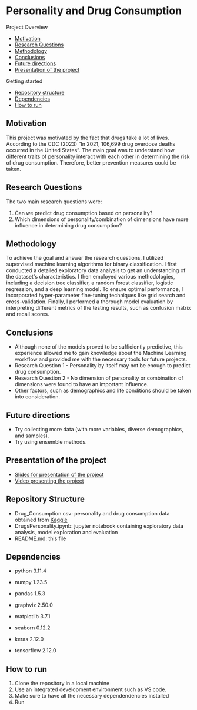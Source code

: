# Personality and Drug Consumption

Project Overview
- [Motivation](#motivation)
- [Research Questions](#rq)
- [Methodology](#methodology)
- [Conclusions](#conclusions)
- [Future directions](#futuredirections)
- [Presentation of the project](#presentation)

Getting started
- [Repository structure](#repo)
- [Dependencies](#dependencies)
- [How to run](#run)

## Motivation <a name="motivation"></a>
This project was motivated by the fact that drugs take a lot of lives. According to the CDC (2023) “In 2021, 106,699 drug overdose deaths occurred in the United States”. The main goal was to understand how different traits of personality interact with each other in determining the risk of drug consumption. Therefore, better prevention measures could be taken. 

## Research Questions <a name="rq"></a>
The two main research questions were:
1. Can we predict drug consumption based on personality?
2. Which dimensions of personality/combination of dimensions have more influence in determining drug consumption?

## Methodology <a name="methodology"></a>
To achieve the goal and answer the research questions, I utilized supervised machine learning algorithms for binary classification. I first conducted a detailed exploratory data analysis to get an understanding of the dataset's characteristics. I then employed various methodologies, including a decision tree classifier, a random forest classifier, logistic regression, and a deep learning model. To ensure optimal performance, I incorporated hyper-parameter fine-tuning techniques like grid search and cross-validation. Finally, I performed a thorough model evaluation by interpreting different metrics of the testing results, such as confusion matrix and recall scores. 

## Conclusions  <a name="conclusions"></a>
* Although none of the models proved to be sufficiently predictive, this experience allowed me to gain knowledge about the Machine Learning workflow and provided me with the necessary tools for future projects.
* Research Question 1 -  Personality by itself may not be enough to predict drug consumption.
* Research Question 2 - No dimension of personality or combination of dimensions were found to have an important influence.
* Other factors,  such as  demographics and life conditions should be taken into consideration.

## Future directions <a name="futuredirections"></a>
* Try collecting more data (with more variables, diverse demographics, and samples).
* Try using ensemble methods.

## Presentation of the project <a name="presentation"></a>
- [Slides for presentation of the project](https://www.canva.com/design/DAF-qJzHIY8/3lxNBafm2T4qWBzBc6a5kQ/view?utm_content=DAF-qJzHIY8&utm_campaign=designshare&utm_medium=link&utm_source=editor)
- [Video presenting the project](https://drive.google.com/file/d/1U0d5iA_lCYjTB0uFn75KX8PonKDrr6S6/view)

## Repository Structure <a name="repo"></a>

- Drug_Consumption.csv: personality and drug consumption data obtained from [Kaggle](https://www.kaggle.com/datasets/obeykhadija/drug-consumptions-uci)
- DrugsPersonality.ipynb: jupyter notebook containing exploratory data analysis, model exploration and evaluation
- README.md: this file

## Dependencies <a name="dependencies"></a>

- python 3.11.4
  
- numpy 1.23.5
- pandas 1.5.3
- graphviz 2.50.0
- matplotlib 3.7.1
- seaborn 0.12.2
- keras 2.12.0
- tensorflow 2.12.0

## How to run <a name="run"></a>

1. Clone the repository in a local machine
2. Use an integrated development environment such as VS code.
3. Make sure to have all the necessary dependendencies installed
4. Run
